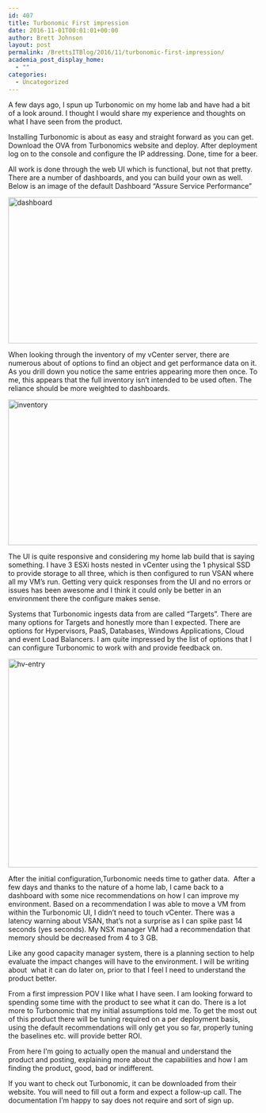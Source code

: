 ```yaml
---
id: 407
title: Turbonomic First impression
date: 2016-11-01T00:01:01+00:00
author: Brett Johnson
layout: post
permalink: /BrettsITBlog/2016/11/turbonomic-first-impression/
academia_post_display_home:
  - ""
categories:
  - Uncategorized
---
```

A few days ago, I spun up Turbonomic on my home lab and have had a bit of a look around. I thought I would share my experience and thoughts on what I have seen from the product.

Installing Turbonomic is about as easy and straight forward as you can get. Download the OVA from Turbonomics website and deploy. After deployment log on to the console and configure the IP addressing. Done, time for a beer.

All work is done through the web UI which is functional, but not that pretty. There are a number of dashboards, and you can build your own as well. Below is an image of the default Dashboard &#8220;Assure Service Performance&#8221;

[<img class="alignnone wp-image-409" src="https://sdbrett.com/assets/images/2016/10/Dashboard-300x172.png" alt="dashboard" width="515" height="295" srcset="https://sdbrett.com/assets/images2016/10/Dashboard-300x172.png 300w, https://sdbrett.com/assets/images2016/10/Dashboard-768x441.png 768w, https://sdbrett.com/assets/images2016/10/Dashboard-1024x588.png 1024w, https://sdbrett.com/assets/images2016/10/Dashboard-260x149.png 260w, https://sdbrett.com/assets/images2016/10/Dashboard.png 1502w" sizes="(max-width: 515px) 100vw, 515px" />](https://sdbrett.com/assets/images/2016/10/Dashboard.png)

When looking through the inventory of my vCenter server, there are numerous about of options to find an object and get performance data on it. As you drill down you notice the same entries appearing more then once. To me, this appears that the full inventory isn&#8217;t intended to be used often. The reliance should be more weighted to dashboards.

[<img class="alignnone wp-image-410" src="https://sdbrett.com/assets/images/2016/10/Inventory-300x170.png" alt="inventory" width="519" height="294" srcset="https://sdbrett.com/assets/images2016/10/Inventory-300x170.png 300w, https://sdbrett.com/assets/images2016/10/Inventory-768x434.png 768w, https://sdbrett.com/assets/images2016/10/Inventory-1024x579.png 1024w, https://sdbrett.com/assets/images2016/10/Inventory-260x147.png 260w, https://sdbrett.com/assets/images2016/10/Inventory.png 1461w" sizes="(max-width: 519px) 100vw, 519px" />](https://sdbrett.com/assets/images/2016/10/Inventory.png)

The UI is quite responsive and considering my home lab build that is saying something. I have 3 ESXi hosts nested in vCenter using the 1 physical SSD to provide storage to all three, which is then configured to run VSAN where all my VM&#8217;s run. Getting very quick responses from the UI and no errors or issues has been awesome and I think it could only be better in an environment there the configure makes sense.

Systems that Turbonomic ingests data from are called &#8220;Targets&#8221;. There are many options for Targets and honestly more than I expected. There are options for Hypervisors, PaaS, Databases, Windows Applications, Cloud and event Load Balancers. I am quite impressed by the list of options that I can configure Turbonomic to work with and provide feedback on.

[<img class="alignnone wp-image-411" src="https://sdbrett.com/assets/images/2016/10/HV-entry-300x221.png" alt="hv-entry" width="571" height="421" srcset="https://sdbrett.com/assets/images2016/10/HV-entry-300x221.png 300w, https://sdbrett.com/assets/images2016/10/HV-entry-768x565.png 768w, https://sdbrett.com/assets/images2016/10/HV-entry-260x191.png 260w, https://sdbrett.com/assets/images2016/10/HV-entry.png 811w" sizes="(max-width: 571px) 100vw, 571px" />](https://sdbrett.com/assets/images/2016/10/HV-entry.png)

After the initial configuration,Turbonomic needs time to gather data.  After a few days and thanks to the nature of a home lab, I came back to a dashboard with some nice recommendations on how I can improve my environment. Based on a recommendation I was able to move a VM from within the Turbonomic UI, I didn&#8217;t need to touch vCenter. There was a latency warning about VSAN, that&#8217;s not a surprise as I can spike past 14 seconds (yes seconds). My NSX manager VM had a recommendation that memory should be decreased from 4 to 3 GB.

Like any good capacity manager system, there is a planning section to help evaluate the impact changes will have to the environment. I will be writing about  what it can do later on, prior to that I feel I need to understand the product better.

From a first impression POV I like what I have seen. I am looking forward to spending some time with the product to see what it can do. There is a lot more to Turbonomic that my initial assumptions told me. To get the most out of this product there will be tuning required on a per deployment basis, using the default recommendations will only get you so far, properly tuning the baselines etc. will provide better ROI.

From here I&#8217;m going to actually open the manual and understand the product and posting, explaining more about the capabilities and how I am finding the product, good, bad or indifferent.

If you want to check out Turbonomic, it can be downloaded from their website. You will need to fill out a form and expect a follow-up call. The documentation I&#8217;m happy to say does not require and sort of sign up.